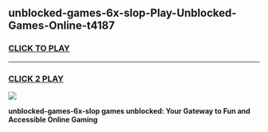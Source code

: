 
## unblocked-games-6x-slop-Play-Unblocked-Games-Online-t4187
<h3>
<a href="https://premium76.site?title=unblocked-games-6x-slop&ref=24A">CLICK TO PLAY</a></h3>
<hr>

<h3>
<a href="https://premium76.site?title=unblocked-games-6x-slop&ref=24A">CLICK 2 PLAY</a>
  
</h3>

<a href="https://premium76.site?title=unblocked-games-6x-slop&ref=24A"><img src="https://clearcache.store/games.png"></a>


**unblocked-games-6x-slop games unblocked: Your Gateway to Fun and Accessible Online Gaming**
